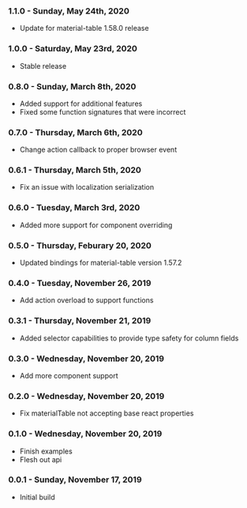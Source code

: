 ### 1.1.0 - Sunday, May 24th, 2020
* Update for material-table 1.58.0 release

### 1.0.0 - Saturday, May 23rd, 2020
* Stable release

### 0.8.0 - Sunday, March 8th, 2020
* Added support for additional features
* Fixed some function signatures that were incorrect

### 0.7.0 - Thursday, March 6th, 2020
* Change action callback to proper browser event

### 0.6.1 - Thursday, March 5th, 2020
* Fix an issue with localization serialization

### 0.6.0 - Tuesday, March 3rd, 2020
* Added more support for component overriding

### 0.5.0 - Thursday, Feburary 20, 2020
* Updated bindings for material-table version 1.57.2

### 0.4.0 - Tuesday, November 26, 2019
* Add action overload to support functions

### 0.3.1 - Thursday, November 21, 2019
* Added selector capabilities to provide type safety for column fields

### 0.3.0 - Wednesday, November 20, 2019
* Add more component support

### 0.2.0 - Wednesday, November 20, 2019
* Fix materialTable not accepting base react properties

### 0.1.0 - Wednesday, November 20, 2019
* Finish examples
* Flesh out api

### 0.0.1 - Sunday, November 17, 2019
* Initial build
